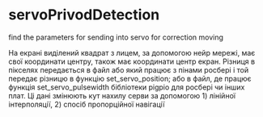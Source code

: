 # servoPrivodDetection
find the parameters for sending into servo for correction moving

На екрані виділений квадрат з лицем, за допомогою нейр мережі, має свої координати центру, також має координати центр екран. Різниця в пікселях передається в файл або який працює з пінами росбері і той передає різницю в функцію set_servo_position; або в файл, де працює функція set_servo_pulsewidth бібліотеки pigpio для росбері чи інших плат. Ці дані змінюють кут нахилу серви за допомогою 1) лінійної інтерполяції, 2) спосіб пропорційної навігації
